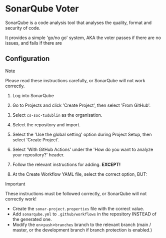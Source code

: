 # SonarQube Voter
SonarQube is a code analysis tool that analyses the quality, format and security of code.

It provides a simple 'go/no go' system, AKA the voter passes if there are no issues, and fails if there are

## Configuration
> [!NOTE]
> Please read these instructions carefully, or SonarQube will not work correctly.

1. Log into SonarQube

2. Go to Projects and click 'Create Project', then select 'From GitHub'.

3. Select `cs-soc-tudublin` as the organisation.

4. Select the repository and import.

5. Select the 'Use the global setting' option during Project Setup, then select 'Create Project'.

6. Select 'With GitHub Actions' under the 'How do you want to analyze your repository?' header.

7. Follow the relevant instructions for adding. **EXCEPT!**

8. At the Create Workflow YAML file, select the correct option, BUT:

> [!IMPORTANT]
> These instructions must be followed correctly, or SonarQube will not correctly work!
- Create the `sonar-project.properties` file with the correct value.
- Add `sonarqube.yml` to `.github/workflows` in the repository INSTEAD of the generated one.
- Modify the `on`>`push`>`branches` branch to the relevant branch (main / master, or the development branch if branch protection is enabled.)